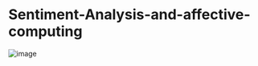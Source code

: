 # Sentiment-Analysis-and-affective-computing
![image](https://github.com/colonel-chirag/Sentiment-Analysis-and-affective-computing/assets/59536110/aa6ee50d-c987-4ea7-8a1d-2ed6a943ae6a)
